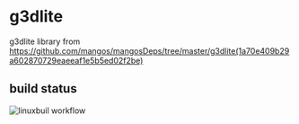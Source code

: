 # g3dlite

g3dlite library from https://github.com/mangos/mangosDeps/tree/master/g3dlite(1a70e409b29a602870729eaeeaf1e5b5ed02f2be)

## build status

![linuxbuil workflow](https://github.com/CasinoHe/g3dlite/blob/master/.github/workflows/linux.yml/badge.svg)
